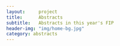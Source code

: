 ```yaml
---
layout:     project
title:      Abstracts
subtitle:   Abstracts in this year's FIP
header-img: "img/home-bg.jpg"
category: abstracts
---
```

